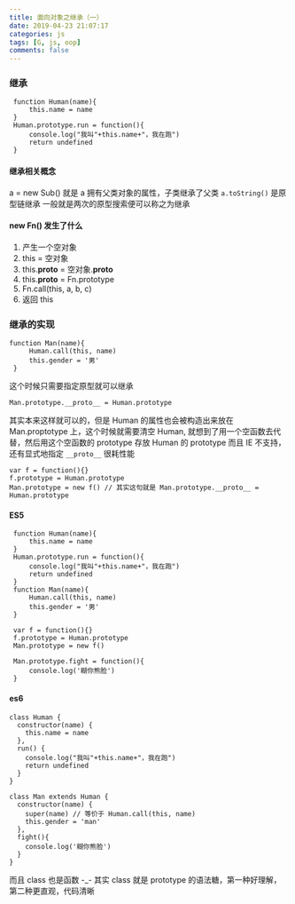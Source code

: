 ```yaml
---
title: 面向对象之继承（一）
date: 2019-04-23 21:07:17
categories: js
tags: [G, js, oop]
comments: false
---
```


### 继承

```
 function Human(name){
     this.name = name
 }
 Human.prototype.run = function(){
     console.log("我叫"+this.name+"，我在跑")
     return undefined
 }
```

#### 继承相关概念

a = new Sub() 就是 a 拥有父类对象的属性，子类继承了父类
`a.toString()` 是原型链继承
一般就是两次的原型搜索便可以称之为继承

#### new Fn() 发生了什么

1. 产生一个空对象
2. this = 空对象
3. this.**proto** = 空对象.**proto**
4. this.**proto** = Fn.prototype
5. Fn.call(this, a, b, c)
6. 返回 this

### 继承的实现

```
function Man(name){
     Human.call(this, name)
     this.gender = '男'
 }
```

这个时候只需要指定原型就可以继承

```
Man.prototype.__proto__ = Human.prototype
```

其实本来这样就可以的，但是 Human 的属性也会被构造出来放在 Man.proptotype 上，这个时候就需要清空 Human, 就想到了用一个空函数去代替，然后用这个空函数的 prototype 存放 Human 的 prototype
而且 IE 不支持，还有显式地指定 `__proto__` 很耗性能

```
var f = function(){}
f.prototype = Human.prototype
Man.prototype = new f() // 其实这句就是 Man.prototype.__proto__ = Human.prototype
```

#### ES5

```
 function Human(name){
     this.name = name
 }
 Human.prototype.run = function(){
     console.log("我叫"+this.name+"，我在跑")
     return undefined
 }
 function Man(name){
     Human.call(this, name)
     this.gender = '男'
 }

 var f = function(){}
 f.prototype = Human.prototype
 Man.prototype = new f()

 Man.prototype.fight = function(){
     console.log('糊你熊脸')
 }
```

#### es6

```
class Human {
  constructor(name) {
    this.name = name
  },
  run() {
    console.log("我叫"+this.name+"，我在跑")
    return undefined
  }
}

class Man extends Human {
  constructor(name) {
    super(name) // 等价于 Human.call(this, name)
    this.gender = 'man'
  },
  fight(){
    console.log('糊你熊脸')
  }
}
```

而且 class 也是函数 -_-
其实 class 就是 prototype 的语法糖，第一种好理解，第二种更直观，代码清晰